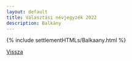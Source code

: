 ```yaml
---
layout: default
title: Választási névjegyzék 2022
description: Balkány
---
```


{% include settlementHTMLs/Balkaany.html %}

[Vissza](../)